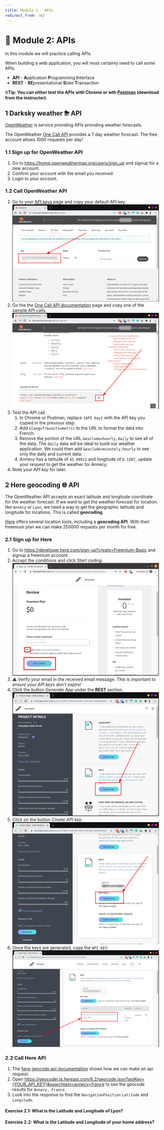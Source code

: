 ```yaml
---
title: Module 2 - APIs
redirect_from: /m2
---
```


# 🤖 Module 2: APIs

In this module we will practice calling APIs.

When building a web application, you will most certainly need to call some APIs.

* **API** - **A**pplication **P**rogramming **I**nterface
* **REST** - **RE**presentational **S**tate **T**ransaction

**💡Tip: You can either test the APIs with Chrome or wth [Postman](https://www.getpostman.com/) (download from the instructor).**

## 1 Darksky weather ⛈ API

[OpenWeather](https://openweathermap.org/) is service providing APIs providing weather forecasts.

The OpenWeather [One Call API](https://openweathermap.org/api/one-call-api) provides a 7 day weather forecast. The free account allows 1000 requests per day!

### 1.1 Sign up for OpenWeather API
1. Go to https://home.openweathermap.org/users/sign_up and signup for a new account.
1. Confirm your account with the email you received.
1. Login to your account.

### 1.2 Call OpenWeather API
1. Go to your [API keys](https://home.openweathermap.org/api_keys) page and copy your default API key.
   ![OpenWeather API key](./images/openweather-api-key.png)
1. Go the the [One Call API documentation](https://openweathermap.org/api/one-call-api) page and copy one of the sample API calls.
   ![OpenWeather Sample API call](images/openweather-sample.png)
1. Test the API call.
   1. In Chrome or Postman, replace `{API key}` with the API key you copied in the previous step.
   1. Add `&lang=fr&units=metric` to the URL to format the data into French.
   1. Remove the portion of the URL `&exclude=hourly,daily` to see all of the data. The `daily` data will be ideal to build our weather application. We could then add `&exclude=minutely,hourly` to see only the daily and current data.
   1. Annecy has a latitude of `45.89911` and longitude of `6.1287`, update your request to get the weather for Annecy.
1. Note your _API key_ for later.

## 2 Here geocoding 🌐 API

The OpenWeather API accepts an exact latitude and longitude coordinate for the weather forecast. If we want to get the weather forecast for location, like `Annecy` or `Lyon`, we need a way to get the geographic latitude and longitude for locations. This is called **geocoding**.

[Here](https://www.here.com/) offers several location tools, including a **geocoding API**. With their freemium plan we can make 250000 requests per month for free.

### 2.1 Sign up for Here
1. Go to https://developer.here.com/sign-up?create=Freemium-Basic and signup a freemium account.
1. Accept the conditions and click _Start coding_.
   ![here signup](images/here-signup.jpg)
1. ⚠️ Verify your email in the received email message. _This is important to ensure your API keys don't expire!_
1. Click the button _Generate App_ under the **REST** section.
   ![here generate app](images/here-generate-app.png)
1. Click on the button _Create API key_.
   ![here generate api key](images/here-generate-keys.png)
1. Once the keys are generated, copy the `API KEY`:
   ![here api key](images/here-key.png)

### 2.2 Call Here API
1. The [here geocode api documentation](https://developer.here.com/documentation/geocoder/dev_guide/topics/quick-start-geocode.html) shows how we can make an api request.
1. Open https://geocoder.ls.hereapi.com/6.2/geocode.json?apiKey={YOUR_API_KEY}&searchtext=annecy+france to see the geocode results for `Annecy, France`.
1. Look into the response to find the `NavigationPosition` `Latitude` and `Longitude`.

#### Exercise 2.1: What is the Latitude and Longitude of Lyon?

#### Exercise 2.2: What is the Latitude and Longitude of your home address?